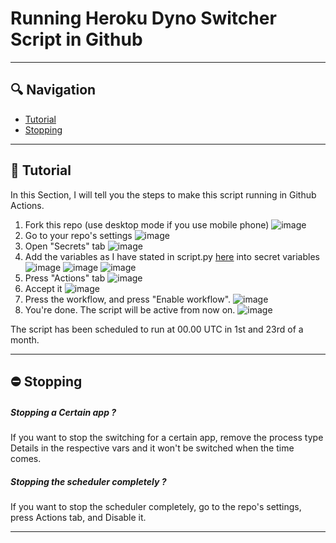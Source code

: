 # Running Heroku Dyno Switcher Script in Github 

---

## 🔍 Navigation
- <a href="#-tutorial">Tutorial</a>
- <a href="#%EF%B8%8F-stopping">Stopping</a>

---

## 🛃 Tutorial

In this Section, I will tell you the steps to make this script running in Github Actions.
1. Fork this repo (use desktop mode if you use mobile phone)
![image](https://user-images.githubusercontent.com/92842340/148034366-7560d8c0-4f49-42c6-8a31-f0cac240c1db.png)
2. Go to your repo's settings
![image](https://user-images.githubusercontent.com/92842340/148034530-a2a8cee0-9b2c-4570-aa60-14feb6dae10c.png)
3. Open "Secrets" tab
![image](https://user-images.githubusercontent.com/92842340/148034635-f4069c4e-3ac9-468c-81ca-49e9e02be27f.png)
4. Add the variables as I have stated in script.py <a href="https://github.com/tiararosebiezetta/HerokuDynoSwitcher/tree/master#-variables">here</a> into secret variables
![image](https://user-images.githubusercontent.com/92842340/148034879-95cf06dc-84fb-4bf4-84dd-6270ed17dd27.png)
![image](https://user-images.githubusercontent.com/92842340/148034958-8009112b-441b-4285-8e21-d5bab92bdaf8.png)
![image](https://user-images.githubusercontent.com/92842340/148035183-1f7352b6-0df7-4721-a001-675534501a3d.png)
5. Press "Actions" tab
![image](https://user-images.githubusercontent.com/92842340/148035579-4bd526f0-723c-4283-a489-2ac28c9023cd.png)
6. Accept it
![image](https://user-images.githubusercontent.com/92842340/148035673-e84c1651-ecab-46aa-95ca-8bb526723ace.png)
7. Press the workflow, and press "Enable workflow".
![image](https://user-images.githubusercontent.com/92842340/152900180-d47d2452-9fee-4275-9977-8c51defb2b62.png)
8. You're done. The script will be active from now on.
![image](https://user-images.githubusercontent.com/92842340/152900214-ef2cfde7-dd4a-4fd6-8729-1f0c83431364.png)

The script has been scheduled to run at 00.00 UTC in 1st and 23rd of a month.

---

## ⛔️ Stopping

<h5>Stopping a Certain app ?</h5>
If you want to stop the switching for a certain app, remove the process type Details in the respective vars and it won't be switched when the time comes.
<h5>Stopping the scheduler completely ?</h5>
If you want to stop the scheduler completely, go to the repo's settings, press Actions tab, and Disable it.

---
